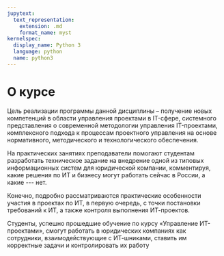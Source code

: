 ```yaml
---
jupytext:
  text_representation:
    extension: .md
    format_name: myst
kernelspec:
  display_name: Python 3
  language: python
  name: python3
---
```


# О курсе

Цель реализации программы данной дисциплины – получение новых компетенций в области управления проектами в IT-сфере, системного представления о современной методологии управления IT-проектами, комплексного подхода к процессам проектного управления на основе нормативного, методического и технологического обеспечения.

На практических занятиях преподаватели помогают студентам разработать техническое задание на внедрение одной из типовых информационных систем для юридической компании, комментируя, какие решения по ИТ и бизнесу могут работать сейчас в России, а какие --- нет.

Конечно, подробно рассматриваются практические особенности участия в проектах по ИТ, в первую очередь, с точки постановки требований к ИТ, а также контроля выполнения ИТ-проектов.

Студенты, успешно прошедшие обучение по курсу &laquo;Управление ИТ-проектами&raquo;, смогут работать в юридических компаниях как сотрудники, взаимодействующие с ИТ-шниками, ставить им корректные задачи и контролировать их работу
